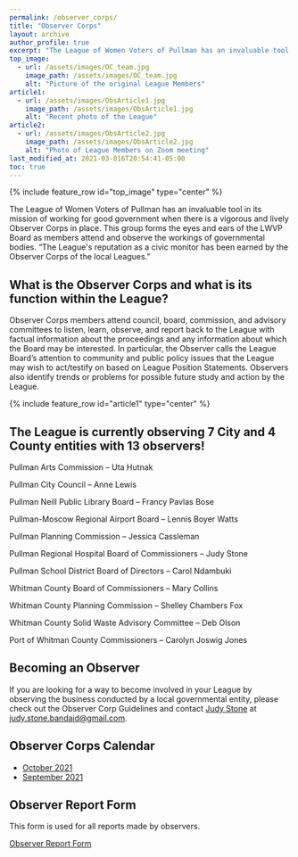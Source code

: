 ```yaml
---
permalink: /observer_corps/
title: "Observer Corps"
layout: archive
author_profile: true
excerpt: "The League of Women Voters of Pullman has an invaluable tool in its mission of working for good government when there is a vigorous and lively Observer Corps in place. This group forms the eyes and ears of the LWVP Board as participants attend and observe the workings of governmental bodies."
top_image:
  - url: /assets/images/OC_team.jpg
    image_path: /assets/images/OC_team.jpg
    alt: "Picture of the original League Members"
article1:
  - url: /assets/images/ObsArticle1.jpg
    image_path: /assets/images/ObsArticle1.jpg
    alt: "Recent photo of the League"
article2:
  - url: /assets/images/ObsArticle2.jpg
    image_path: /assets/images/ObsArticle2.jpg
    alt: "Photo of League Members on Zoom meeting"
last_modified_at: 2021-03-016T20:54:41-05:00
toc: true
---
```



{% include feature_row id="top_image" type="center" %}

The League of Women Voters of Pullman has an invaluable tool in its mission of working for good government when there is a vigorous and lively Observer Corps in place. This group forms the eyes and ears of the LWVP Board as members attend and observe the workings of governmental bodies. “The League's reputation as a civic monitor has been earned by the Observer Corps of the local Leagues.”

## What is the Observer Corps and what is its function within the League?
Observer Corps members attend council, board, commission, and advisory committees to listen, learn, observe, and report back to the League with factual information about the proceedings and any information about which the Board may be interested. In particular, the Observer calls the League Board’s attention to community and public policy issues that the League may wish to act/testify on based on League Position Statements. Observers also identify trends or problems for possible future study and action by the League.

{% include feature_row id="article1" type="center" %}

## The League is currently observing 7 City and 4 County entities with 13 observers!

Pullman Arts Commission – Uta Hutnak

Pullman City Council – Anne Lewis

Pullman Neill Public Library Board – Francy Pavlas Bose

Pullman-Moscow Regional Airport Board – Lennis Boyer Watts

Pullman Planning Commission – Jessica Cassleman

Pullman Regional Hospital Board of Commissioners – Judy Stone

Pullman School District Board of Directors – Carol Ndambuki

Whitman County Board of Commissioners – Mary Collins

Whitman County Planning Commission – Shelley Chambers Fox

Whitman County Solid Waste Advisory Committee – Deb Olson

Port of Whitman County Commissioners – Carolyn Joswig Jones

## Becoming an Observer
If you are looking for a way to become involved in your League by observing the business conducted by a local governmental entity, please check out the Observer Corp Guidelines and  contact [Judy Stone](mailto:judy.stone.bandaid@gmail.com) at judy.stone.bandaid@gmail.com.

## Observer Corps Calendar

* [October 2021](https://lwvpullman.github.io/LeagueWebsite/assets/PDFs/ObserverCorpReports/Calendar-October-2021.pdf)
* [September 2021](https://lwvpullman.github.io/LeagueWebsite/assets/PDFs/ObserverCorpReports/Schedule-September-2021.pdf)

## Observer Report Form

This form is used for all reports made by observers.

[Observer Report Form](https://lwvpullman.github.io/LeagueWebsite/assets/PDFs/ObserverCorpReports/ReportForm8-2019.pdf)

